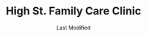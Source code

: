 ---
layout: location-page
date: Last Modified
description: "Local COVID-19 testing is available at High St. Family Care Clinic in Butler, Missouri, USA."
permalink: "locations/missouri/butler/high-st-family-care-clinic/"
tags:
  - locations
  - missouri
title: High St. Family Care Clinic
uniqueName: high-st-family-care-clinic
state: Missouri
stateAbbr: MO
hood: "Butler"
address: "706 S High St. "
city: "Butler"
zip: "64730"
zipsNearby: "66711 66741 66712 66735 66006 66010 66716 66013 66014 66015 66018 66019 66021 66734 66026 66701 66030 66032 66742 66743 66033 66746 66036 66101 66102 66103 66104 66105 66106 66109 66110 66111 66112 66115 66117 66118 66119 66160 66039 66040 66751 66042 66053 66754 66732 66755 66056 66756 66031 66051 66061 66062 66063 66064 66067 66071 66072 66762 66763 66075 66738 66767 66078 66079 66769 66080 66201 66202 66203 66204 66205 66206 66207 66208 66209 66210 66211 66212 66213 66214 66215 66216 66217 66218 66219 66220 66221 66222 66223 66224 66225 66226 66227 66250 66251 66276 66282 66283 66285 66286 66083 66772 66775 66085 66779 66780 66091 66092 64720 64722 64723 64724 64725 65603 64011 64012 64726 64013 64014 64015 64728 64016 64730 64019 64733 64734 64735 64738 64739 64740 64741 64742 65640 64743 64744 65649 65650 64745 64746 64747 64748 64029 64030 64034 64701 64750 65668 64040 65674 64752 64050 64051 64052 64053 64054 64055 64056 64057 64058 64756 64101 64102 64105 64106 64108 64109 64110 64111 64112 64113 64114 64116 64117 64118 64119 64120 64121 64123 64124 64125 64126 64127 64128 64129 64130 64131 64132 64133 64134 64136 64137 64138 64139 64141 64144 64145 64146 64147 64148 64149 64150 64151 64152 64153 64154 64155 64156 64157 64158 64161 64163 64164 64165 64166 64167 64168 64170 64171 64179 64180 64184 64187 64188 64190 64191 64195 64196 64197 64198 64199 64999 64061 64759 64766 64002 64063 64064 64065 64081 64082 64086 64761 64066 64762 64070 64763 64071 64765 64767 64769 64770 64771 64772 64075 64076 64776 64078 64080 65735 64083 64778 64779 64780 64781 64783 64784 65607 65785 64090 64788 64790 64093 65774 65779 65323 65332 65335 65305 65336 65337 65338 65355 65360 64172 64183 64185 64192 64193 64194 64789 64944 66279" 
mapUrl: "http://maps.apple.com/?q=High+St+Family+Care+Clinic&address=706+S+High+St,Butler,Missouri,64730"
locationType: Walk-in
phone: "660-200-7135"
website: "http://www.bcmhospital.com/?page_id=556"
onlineBooking: undefined
closed: undefined
closedUpdate: April 22nd, 2020
notes: "By appointment only. Requires phone screen."
days: M, W, Th
hours: 7:30AM-6PM
altDays: Tu, F
altHours: 8AM-5PM
alt2Days: Saturdays
alt2Hours: 8:30AM-11:30AM
ctaMessage: Learn more
ctaUrl: "http://www.bcmhospital.com/?page_id=556"
---